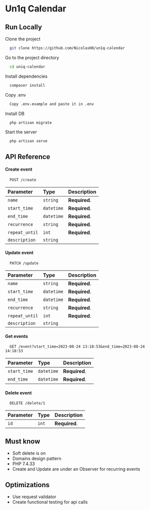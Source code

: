 
# Un1q Calendar




## Run Locally

Clone the project

```bash
  git clone https://github.com/NicolasH0/un1q-calendar
```

Go to the project directory

```bash
  cd uniq-calendar
```

Install dependencies

```bash
  composer install
```
Copy .env

```bash
  Copy .env.example and paste it in .env
```

Install DB

```bash
  php artisan migrate
```

Start the server

```bash
  php artisan serve
```


## API Reference

#### Create event

```http
  POST /create
```

| Parameter | Type     | Description                |
| :-------- | :------- | :------------------------- |
| `name` | `string` | **Required**. |
| `start_time` | `datetime` | **Required**. |
| `end_time` | `datetime` | **Required**. |
| `recurrence` | `string` | **Required**. |
| `repeat_until` | `int` | **Required**. |
| `description` | `string` |  |

#### Update event

```http
  PATCH /update
```

| Parameter | Type     | Description                |
| :-------- | :------- | :------------------------- |
| `name` | `string` | **Required**. |
| `start_time` | `datetime` | **Required**. |
| `end_time` | `datetime` | **Required**. |
| `recurrence` | `string` | **Required**. |
| `repeat_until` | `int` | **Required**. |
| `description` | `string` |  |

#### Get events

```http
  GET /event?start_time=2023-08-24 13:18:53&end_time=2023-08-24 14:18:53
```

| Parameter | Type     | Description                       |
| :-------- | :------- | :-------------------------------- |
| `start_time`      | `datetime` | **Required**. |
| `end_time`      | `datetime` | **Required**.|


#### Delete event

```http
  DELETE /delete/1
```

| Parameter | Type     | Description                       |
| :-------- | :------- | :-------------------------------- |
| `id`      | `int` | **Required**. |

## Must know

- Soft delete is on
- Domains design pattern
- PHP 7.4.33
- Create and Update are under an Observer for recurring events
## Optimizations

- Use request validator
- Create functional testing for api calls
